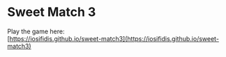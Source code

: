 # Sweet Match 3

Play the game here:   
[https://iosifidis.github.io/sweet-match3](https://iosifidis.github.io/sweet-match3)
